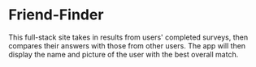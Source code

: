 # Friend-Finder
This full-stack site takes in results from users' completed surveys, then compares their answers with those from other users. The app will then display the name and picture of the user with the best overall match.
